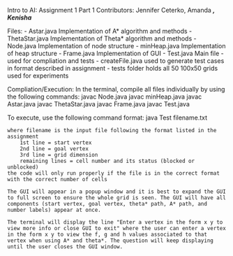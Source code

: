 Intro to AI: Assignment 1 Part 1
Contributors: Jennifer Ceterko, Amanda ___, Kenisha___

Files: 
    - Astar.java 
        Implementation of A* algorithm and methods
    - ThetaStar.java
        Implementation of Theta* algorithm and methods 
    - Node.java
        Implementation of node structure
    - minHeap.java
        Implementation of heap structure 
    - Frame.java
        Implementation of GUI 
    - Test.java
        Main file - used for compliation and tests
    - createFile.java
        used to generate test cases in format described in assignment 
    - tests folder
        holds all 50 100x50 grids used for experiments 

Compliation/Execution:
In the terminal, compile all files individually by using the following commands: 
    javac Node.java
    javac minHeap.java
    javac Astar.java
    javac ThetaStar.java
    javac Frame.java
    javac Test.java

To execute, use the following command format: 
    java Test filename.txt

    where filename is the input file following the format listed in the assignment 
        1st line = start vertex
        2nd line = goal vertex
        3rd line = grid dimension 
        remaining lines = cell number and its status (blocked or unblocked)
    the code will only run properly if the file is in the correct format with the correct number of cells 

    The GUI will appear in a popup window and it is best to expand the GUI to full screen to ensure the whole grid is seen. The GUI will have all components (start vertex, goal vertex, theta* path, A* path, and number labels) appear at once. 

    The terminal will display the line "Enter a vertex in the form x y to view more info or close GUI to exit" where the user can enter a vertex in the form x y to view the f, g and h values associated to that vertex when using A* and theta*. The question will keep displaying until the user closes the GUI window. 

    